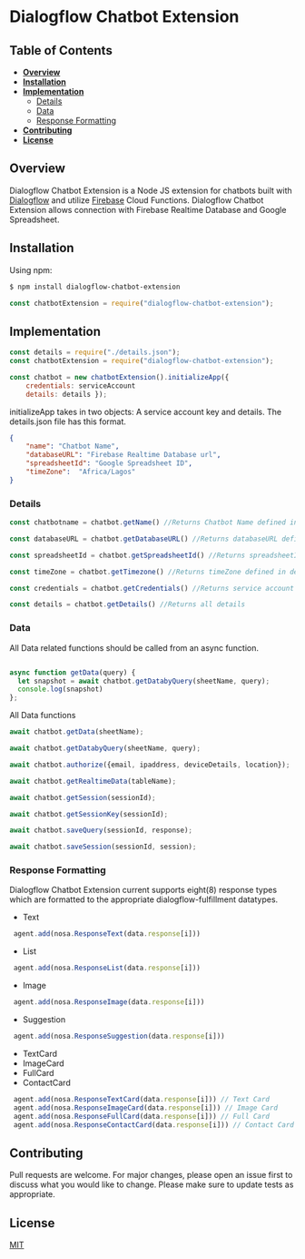 # Dialogflow Chatbot Extension

## Table of Contents

 - **[Overview](#overview)**
 - **[Installation](#installation)**
 - **[Implementation](#implementation)**
    - [Details](#details) 
    - [Data](#data) 
    - [Response Formatting](#response%20formatting) 
 - **[Contributing](#contributing)**
 - **[License](#license)**


## Overview
Dialogflow Chatbot Extension is a Node JS extension for chatbots built with [Dialogflow](https://dialogflow.cloud.google.com/#) and utilize [Firebase](https://firebase.google.com/) Cloud Functions. Dialogflow Chatbot Extension allows connection with Firebase Realtime Database and Google Spreadsheet.


## Installation
Using npm:
```zsh
$ npm install dialogflow-chatbot-extension
```
```js
const chatbotExtension = require("dialogflow-chatbot-extension");
```

## Implementation

```js
const details = require("./details.json"); 
const chatbotExtension = require("dialogflow-chatbot-extension");

const chatbot = new chatbotExtension().initializeApp({
    credentials: serviceAccount
    details: details });
```
initializeApp takes in two objects: A service account key and details. The details.json file has this format.
```json
{
    "name": "Chatbot Name",
    "databaseURL": "Firebase Realtime Database url",
    "spreadsheetId": "Google Spreadsheet ID",
    "timeZone":  "Africa/Lagos"
}
```

### Details
```js
const chatbotname = chatbot.getName() //Returns Chatbot Name defined in details

const databaseURL = chatbot.getDatabaseURL() //Returns databaseURL defined in details

const spreadsheetId = chatbot.getSpreadsheetId() //Returns spreadsheetId defined in details

const timeZone = chatbot.getTimezone() //Returns timeZone defined in details

const credentials = chatbot.getCredentials() //Returns service account credentials

const details = chatbot.getDetails() //Returns all details

```
### Data
All Data related functions should be called from an async function.
```js

async function getData(query) {
  let snapshot = await chatbot.getDatabyQuery(sheetName, query);
  console.log(snapshot)
};
```
All Data functions
````js
await chatbot.getData(sheetName);

await chatbot.getDatabyQuery(sheetName, query);

await chatbot.authorize({email, ipaddress, deviceDetails, location});

await chatbot.getRealtimeData(tableName);

await chatbot.getSession(sessionId);

await chatbot.getSessionKey(sessionId);

await chatbot.saveQuery(sessionId, response);

await chatbot.saveSession(sessionId, session);
````

### Response Formatting
Dialogflow Chatbot Extension current supports eight(8) response types which are formatted to the appropriate dialogflow-fulfillment datatypes.
- Text 
````js        
 agent.add(nosa.ResponseText(data.response[i])) 
 ````
- List
````js        
 agent.add(nosa.ResponseList(data.response[i])) 
 ````
- Image
````js        
 agent.add(nosa.ResponseImage(data.response[i])) 
 ````
- Suggestion
````js        
 agent.add(nosa.ResponseSuggestion(data.response[i])) 
 ````
- TextCard
- ImageCard
- FullCard
- ContactCard
````js        
 agent.add(nosa.ResponseTextCard(data.response[i])) // Text Card
 agent.add(nosa.ResponseImageCard(data.response[i])) // Image Card
 agent.add(nosa.ResponseFullCard(data.response[i])) // Full Card
 agent.add(nosa.ResponseContactCard(data.response[i])) // Contact Card
 ````



## Contributing
Pull requests are welcome. For major changes, please open an issue first to discuss what you would like to change.
Please make sure to update tests as appropriate.

## License
[MIT](https://choosealicense.com/licenses/mit/)

<!-- ### Keywords -->
